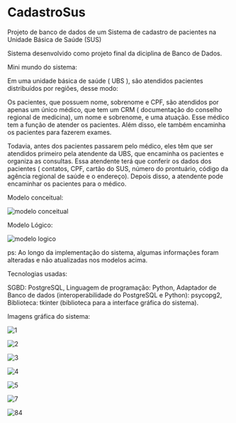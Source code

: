 # CadastroSus

Projeto de banco de dados de um Sistema de cadastro de pacientes na Unidade Básica de Saúde (SUS) 

Sistema desenvolvido como projeto final da diciplina de Banco de Dados.

Mini mundo do sistema: 

Em uma unidade básica de saúde ( UBS ), são atendidos pacientes distribuídos por regiões, desse modo:

Os pacientes, que possuem nome, sobrenome e CPF, são atendidos por apenas um único médico, que tem um CRM ( documentação do conselho regional de medicina), um nome e sobrenome, e uma atuação. 
Esse médico tem a função de atender os pacientes. Além disso, ele também encaminha os pacientes para fazerem exames.

Todavia, antes dos pacientes passarem pelo médico, eles têm que ser atendidos primeiro pela atendente da UBS, que encaminha os pacientes e organiza as consultas. Essa atendente terá que conferir os dados dos pacientes ( contatos, CPF, cartão do SUS, número do prontuário, código da agência regional de saúde e o endereço). 
Depois disso, a atendente pode encaminhar os pacientes para o médico.


Modelo conceitual:


![modelo conceitual](https://user-images.githubusercontent.com/83674801/204658642-8396ed86-3b73-42aa-90eb-6fe9a5bc7e47.png)


Modelo Lógico:

![modelo logico](https://user-images.githubusercontent.com/83674801/204658685-ca4f963f-20b3-4328-959f-3b19affad3cf.png)

ps: Ao longo da implementação do sistema, algumas informações foram alteradas e não atualizadas nos modelos acima.  


Tecnologias usadas:

SGBD: PostgreSQL,
Linguagem de programação: Python,
Adaptador de Banco de dados (interoperabilidade do PostgreSQL e Python): psycopg2,
Biblioteca: tkinter (biblioteca para a interface gráfica do sistema).


Imagens gráfica do sistema:


![1](https://user-images.githubusercontent.com/83674801/204661076-e5ea4009-1e4e-4979-b9bd-c6294133f785.png)

![2](https://user-images.githubusercontent.com/83674801/204661095-2a968a3e-f640-410c-8938-eef7c621e43d.png)

![3](https://user-images.githubusercontent.com/83674801/204661113-5af631f0-c3ec-40fb-97f3-999b6e0df46e.png)

![4](https://user-images.githubusercontent.com/83674801/204661138-cb929431-feb1-4e21-83cf-3af92f9f9e3c.png)

![5](https://user-images.githubusercontent.com/83674801/204661172-d78c6264-1765-4828-9f3a-d6422b8024d9.png)

![7](https://user-images.githubusercontent.com/83674801/204661216-e82210ef-0db6-42d6-9636-94ca2250858f.png)

![84](https://user-images.githubusercontent.com/83674801/204661345-56171ac7-490f-43dc-b15a-44cd7b0d90bc.png)







